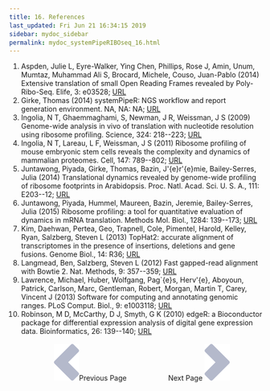 ```yaml
---
title: 16. References
last_updated: Fri Jun 21 16:34:15 2019
sidebar: mydoc_sidebar
permalink: mydoc_systemPipeRIBOseq_16.html
---
```

 
1. Aspden, Julie L, Eyre-Walker, Ying Chen, Phillips, Rose J, Amin, Unum, Mumtaz, Muhammad Ali S, Brocard, Michele, Couso, Juan-Pablo (2014) Extensive translation of small Open Reading Frames revealed by Poly-Ribo-Seq. Elife, 3: e03528; [URL](http://dx.doi.org/10.7554/eLife.03528)
2. Girke, Thomas (2014) systemPipeR: NGS workflow and report generation environment. NA, NA: NA; [URL](https://github.com/tgirke/systemPipeR)
3. Ingolia, N T, Ghaemmaghami, S, Newman, J R, Weissman, J S (2009) Genome-wide analysis in vivo of translation with nucleotide resolution using ribosome profiling. Science, 324: 218--223; [URL](http://dx.doi.org/10.1016/j.ymeth.2009.03.016)
4. Ingolia, N T, Lareau, L F, Weissman, J S (2011) Ribosome profiling of mouse embryonic stem cells reveals the complexity and dynamics of mammalian proteomes. Cell, 147: 789--802; [URL](http://www.ncbi.nlm.nih.gov/pubmed/22056041)
5. Juntawong, Piyada, Girke, Thomas, Bazin, J\'{e}r\'{e}mie, Bailey-Serres, Julia (2014) Translational dynamics revealed by genome-wide profiling of ribosome footprints in Arabidopsis. Proc. Natl. Acad. Sci. U. S. A., 111: E203--12; [URL](http://dx.doi.org/10.1073/pnas.1317811111)
6. Juntawong, Piyada, Hummel, Maureen, Bazin, Jeremie, Bailey-Serres, Julia (2015) Ribosome profiling: a tool for quantitative evaluation of dynamics in mRNA translation. Methods Mol. Biol., 1284: 139--173; [URL](http://dx.doi.org/10.1007/978-1-4939-2444-8_7)
7. Kim, Daehwan, Pertea, Geo, Trapnell, Cole, Pimentel, Harold, Kelley, Ryan, Salzberg, Steven L (2013) TopHat2: accurate alignment of transcriptomes in the presence of insertions, deletions and gene fusions. Genome Biol., 14: R36; [URL](http://dx.doi.org/10.1186/gb-2013-14-4-r36)
8. Langmead, Ben, Salzberg, Steven L (2012) Fast gapped-read alignment with Bowtie 2. Nat. Methods, 9: 357--359; [URL](http://dx.doi.org/10.1038/nmeth.1923)
9. Lawrence, Michael, Huber, Wolfgang, Pag\`{e}s, Herv\'{e}, Aboyoun, Patrick, Carlson, Marc, Gentleman, Robert, Morgan, Martin T, Carey, Vincent J (2013) Software for computing and annotating genomic ranges. PLoS Comput. Biol., 9: e1003118; [URL](http://dx.doi.org/10.1371/journal.pcbi.1003118)
10. Robinson, M D, McCarthy, D J, Smyth, G K (2010) edgeR: a Bioconductor package for differential expression analysis of digital gene expression data. Bioinformatics, 26: 139--140; [URL](http://dx.doi.org/10.1093/bioinformatics/btp616)
<br><br><center><a href="mydoc_systemPipeRIBOseq_15.html"><img src="images/left_arrow.png" alt="Previous page."></a>Previous Page &nbsp; &nbsp; &nbsp; &nbsp; &nbsp; &nbsp; &nbsp; &nbsp; &nbsp; &nbsp; Next Page
<a href="mydoc_systemPipeRIBOseq_01.html"><img src="images/right_arrow.png" alt="Next page."></a></center>
